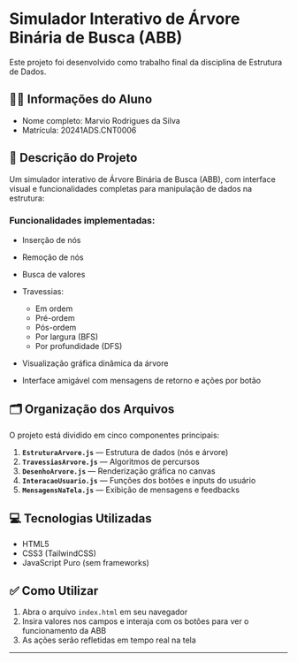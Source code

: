 # Simulador Interativo de Árvore Binária de Busca (ABB)

Este projeto foi desenvolvido como trabalho final da disciplina de Estrutura de Dados.

## 👨‍🎓 Informações do Aluno

 * Nome completo: Marvio Rodrigues da Silva
 * Matrícula: 20241ADS.CNT0006

## 📌 Descrição do Projeto

Um simulador interativo de Árvore Binária de Busca (ABB), com interface visual e funcionalidades completas para manipulação de dados na estrutura:

### Funcionalidades implementadas:

* Inserção de nós
* Remoção de nós
* Busca de valores
* Travessias:

  * Em ordem
  * Pré-ordem
  * Pós-ordem
  * Por largura (BFS)
  * Por profundidade (DFS)
* Visualização gráfica dinâmica da árvore
* Interface amigável com mensagens de retorno e ações por botão

## 🗂️ Organização dos Arquivos

O projeto está dividido em cinco componentes principais:

1. **`EstruturaArvore.js`** — Estrutura de dados (nós e árvore)
2. **`TravessiasArvore.js`** — Algoritmos de percursos
3. **`DesenhoArvore.js`** — Renderização gráfica no canvas
4. **`InteracaoUsuario.js`** — Funções dos botões e inputs do usuário
5. **`MensagensNaTela.js`** — Exibição de mensagens e feedbacks

## 💻 Tecnologias Utilizadas

* HTML5
* CSS3 (TailwindCSS)
* JavaScript Puro (sem frameworks)

## ✅ Como Utilizar

1. Abra o arquivo `index.html` em seu navegador
2. Insira valores nos campos e interaja com os botões para ver o funcionamento da ABB
3. As ações serão refletidas em tempo real na tela

---
